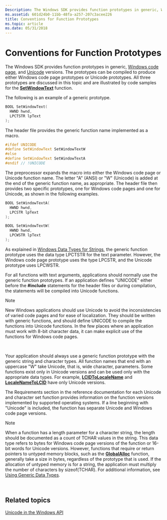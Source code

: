 ```yaml
---
Description: The Windows SDK provides function prototypes in generic, Windows code page, and Unicode versions.
ms.assetid: 601d24b0-11bb-48fa-a257-207c3acee226
title: Conventions for Function Prototypes
ms.topic: article
ms.date: 05/31/2018
---
```


# Conventions for Function Prototypes

The Windows SDK provides function prototypes in generic, [Windows code page](code-pages.md), and [Unicode](unicode.md) versions. The prototypes can be compiled to produce either Windows code page prototypes or Unicode prototypes. All three prototypes are discussed in this topic and are illustrated by code samples for the [**SetWindowText**](https://msdn.microsoft.com/library/ms633546(v=VS.85).aspx) function.

The following is an example of a generic prototype.


```C++
BOOL SetWindowText(
  HWND hwnd,
  LPCTSTR lpText
);
```



The header file provides the generic function name implemented as a macro.


```C++
#ifdef UNICODE
#define SetWindowText SetWindowTextW
#else
#define SetWindowText SetWindowTextA
#endif // !UNICODE
```



The preprocessor expands the macro into either the Windows code page or Unicode function name. The letter "A" (ANSI) or "W" (Unicode) is added at the end of the generic function name, as appropriate. The header file then provides two specific prototypes, one for Windows code pages and one for Unicode, as shown in the following examples.


```C++
BOOL SetWindowTextA(
  HWND hwnd,
  LPCSTR lpText
);
```




```C++
BOOL SetWindowTextW(
  HWND hwnd,
  LPCWSTR lpText
);
```



As explained in [Windows Data Types for Strings](windows-data-types-for-strings.md), the generic function prototype uses the data type LPCTSTR for the text parameter. However, the Windows code page prototype uses the type LPCSTR, and the Unicode prototype uses LPCWSTR.

For all functions with text arguments, applications should normally use the generic function prototypes. If an application defines "UNICODE" either before the **\#include** statements for the header files or during compilation, the statements will be compiled into Unicode functions.

> [!Note]  
> New Windows applications should use Unicode to avoid the inconsistencies of varied code pages and for ease of localization. They should be written with generic functions, and should define UNICODE to compile the functions into Unicode functions. In the few places where an application must work with 8-bit character data, it can make explicit use of the functions for Windows code pages.

 

Your application should always use a generic function prototype with the generic string and character types. All function names that end with an uppercase "W" take Unicode, that is, wide character, parameters. Some functions exist only in Unicode versions and can be used only with the appropriate data types. For example, [**LCIDToLocaleName**](/windows/desktop/api/Winnls/nf-winnls-lcidtolocalename) and [**LocaleNameToLCID**](/windows/desktop/api/Winnls/nf-winnls-localenametolcid) have only Unicode versions.

The Requirements section in the reference documentation for each Unicode and character set function provides information on the function versions implemented by supported operating systems. If a line beginning with "Unicode" is included, the function has separate Unicode and Windows code page versions.

> [!Note]  
> When a function has a length parameter for a character string, the length should be documented as a count of TCHAR values in the string. This data type refers to bytes for Windows code page versions of the function or 16-bit words for Unicode versions. However, functions that require or return pointers to untyped memory blocks, such as the [**GlobalAlloc**](https://msdn.microsoft.com/en-us/library/Aa366574(v=VS.85).aspx) function, generally take a size in bytes, regardless of the prototype that is used. If the allocation of untyped memory is for a string, the application must multiply the number of characters by sizeof(TCHAR). For additional information, see [Using Generic Data Types](using-generic-data-types.md).

 

## Related topics

<dl> <dt>

[Unicode in the Windows API](unicode-in-the-windows-api.md)
</dt> </dl>

 

 



